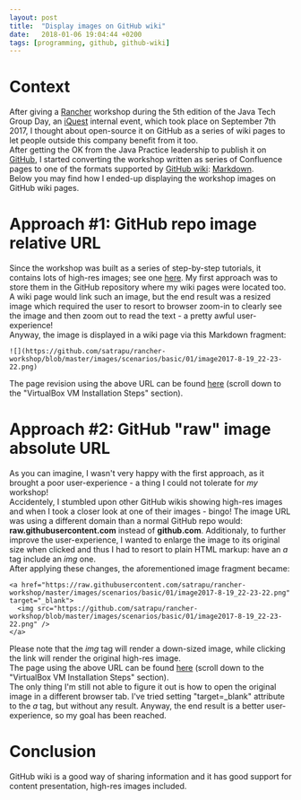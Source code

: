```yaml
---
layout: post
title:  "Display images on GitHub wiki"
date:   2018-01-06 19:04:44 +0200
tags: [programming, github, github-wiki]
---
```

# Context
After giving a [Rancher](https://rancher.com/rancher/) workshop during the 5th edition of the Java Tech Group Day, an [iQuest](http://www.iquestgroup.com/en/) internal event, which took place on September 7th 2017, I thought about open-source it on GitHub as a series of wiki pages to let people outside this company benefit from it too.  
After getting the OK from the Java Practice leadership to publish it on [GitHub](https://github.com/satrapu/rancher-workshop), I started converting the workshop written as series of Confluence pages to one of the formats supported by [GitHub wiki](https://help.github.com/articles/about-github-wikis/): [Markdown](https://daringfireball.net/projects/markdown/).  
Below you may find how I ended-up displaying the workshop images on GitHub wiki pages.

# Approach #1: GitHub repo image relative URL
Since the workshop was built as a series of step-by-step tutorials, it contains lots of high-res images; see one [here](https://github.com/satrapu/rancher-workshop/blob/master/images/scenarios/basic/01/image2017-8-19_22-23-22.png). My first approach was to store them in the GitHub repository where my wiki pages were located too. A wiki page would link such an image, but the end result was a resized image which required the user to resort to browser zoom-in to clearly see the image and then zoom out to read the text - a pretty awful user-experience!  
Anyway, the image is displayed in a wiki page via this Markdown fragment:
```
![](https://github.com/satrapu/rancher-workshop/blob/master/images/scenarios/basic/01/image2017-8-19_22-23-22.png)
```
The page revision using the above URL can be found [here](https://github.com/satrapu/rancher-workshop/wiki/VirtualBox/105870481d0afe58360e57f2fa0f7f636cc94955) (scroll down to the "VirtualBox VM Installation Steps" section).  

# Approach #2: GitHub "raw" image absolute URL
As you can imagine, I wasn't very happy with the first approach, as it brought a poor user-experience - a thing I could not tolerate for *my* workshop!  
Accidentely, I stumbled upon other GitHub wikis showing high-res images and when I took a closer look at one of their images - bingo! The image URL was using a different domain than a normal GitHub repo would: __raw.githubusercontent.com__ instead of __github.com__.
Additionaly, to further improve the user-experience, I wanted to enlarge the image to its original size when clicked and thus I had to resort to plain HTML markup: have an *a* tag include an *img* one.  
After applying these changes, the aforementioned image fragment became:
```
<a href="https://raw.githubusercontent.com/satrapu/rancher-workshop/master/images/scenarios/basic/01/image2017-8-19_22-23-22.png" target="_blank">
  <img src="https://github.com/satrapu/rancher-workshop/blob/master/images/scenarios/basic/01/image2017-8-19_22-23-22.png" />
</a>
```
Please note that the *img* tag will render a down-sized image, while clicking the link will render the original high-res image.  
The page using the above URL can be found [here](https://github.com/satrapu/rancher-workshop/wiki/VirtualBox) (scroll down to the "VirtualBox VM Installation Steps" section).  
The only thing I'm still not able to figure it out is how to open the original image in a different browser tab. I've tried setting "target=_blank" attribute to the *a* tag, but without any result. Anyway, the end result is a better user-experience, so my goal has been reached.

# Conclusion
GitHub wiki is a good way of sharing information and it has good support for content presentation, high-res images included.
